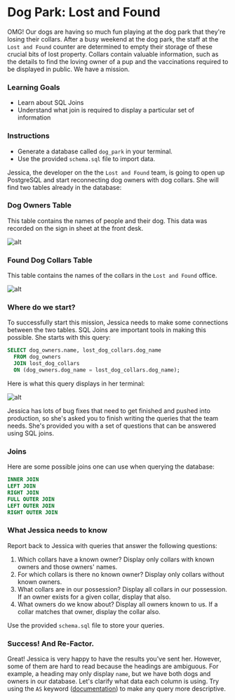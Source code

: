 # Dog Park: Lost and Found

OMG! Our dogs are having so much fun playing at the dog park that they're losing their collars. After a busy weekend at the dog park, the staff at the `Lost and Found` counter are determined to empty their storage of these crucial bits of lost property. Collars contain valuable information, such as the details to find the loving owner of a pup and the vaccinations required to be displayed in public. We have a mission.

### Learning Goals
* Learn about SQL Joins
* Understand what join is required to display a particular set of information

### Instructions

* Generate a database called `dog_park` in your terminal.
* Use the provided `schema.sql` file to import data.

Jessica, the developer on the the `Lost and Found` team, is going to open up PostgreSQL and start reconnecting dog owners with dog collars. She will find two tables already in the database:

### Dog Owners Table

This table contains the names of people and their dog. This data was recorded on the sign in sheet at the front desk.

![alt](http://i.imgur.com/fRdwPhZ.png)

### Found Dog Collars Table

This table contains the names of the collars in the `Lost and Found` office.

![alt](http://i.imgur.com/oD6NeZz.png)

### Where do we start?

To successfully start this mission, Jessica needs to make some connections between the two tables. SQL Joins are important tools in making this possible. She starts with this query:

```SQL
SELECT dog_owners.name, lost_dog_collars.dog_name
  FROM dog_owners
  JOIN lost_dog_collars
  ON (dog_owners.dog_name = lost_dog_collars.dog_name);
```

Here is what this query displays in her terminal:

![alt](http://i.imgur.com/v1xUxzn.png)

Jessica has lots of bug fixes that need to get finished and pushed into production, so she's asked you to finish writing the queries that the team needs. She's provided you with a set of questions that can be answered using SQL joins.

### Joins

Here are some possible joins one can use when querying the database:

```SQL
INNER JOIN
LEFT JOIN
RIGHT JOIN
FULL OUTER JOIN
LEFT OUTER JOIN
RIGHT OUTER JOIN
```

### What Jessica needs to know

Report back to Jessica with queries that answer the following questions:

1. Which collars have a known owner? Display only collars with known owners and those owners' names.
2. For which collars is there no known owner? Display only collars without known owners.
3. What collars are in our possession? Display all collars in our possession. If an owner exists for a given collar, display that also.
4. What owners do we know about? Display all owners known to us. If a collar matches that owner, display the collar also.

Use the provided `schema.sql` file to store your queries.


### Success! And Re-Factor.

Great! Jessica is very happy to have the results you've sent her. However, some of them are hard to read because the headings are ambiguous. For example, a heading may only display `name`, but we have both dogs and owners in our database. Let's clarify what data each column is using. Try using the `AS` keyword ([documentation](http://www.postgresql.org/docs/9.2/static/queries-table-expressions.html#QUERIES-TABLE-ALIASES)) to make any query more descriptive.
